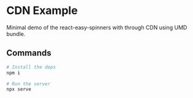 # CDN Example

Minimal demo of the react-easy-spinners with through CDN using UMD bundle.

## Commands

```sh
# Install the deps
npm i

# Run the server
npx serve
```
